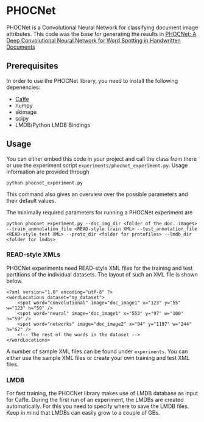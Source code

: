 # PHOCNet

PHOCNet is a Convolutional Neural Network for classifying document image attributes. This code was the base for generating the results in [PHOCNet: A Deep Convolutional Neural Network for Word Spotting in Handwritten Documents](https://arxiv.org/abs/1604.00187)

## Prerequisites
In order to use the PHOCNet library, you need to install the following depenencies:
- [Caffe](https://github.com/BVLC/caffe)
- numpy
- skimage
- scipy
- LMDB/Python LMDB Bindings

## Usage
You can either embed this code in your project and call the class from there or use the experiment script `experiments/phocnet_experiment.py`.
Usage information are provided through
```
python phocnet_experiment.py
```
This command also gives an overview over the possible parameters and their default values.

The minimally required parameters for running a PHOCNet experiment are
```
python phocnet_experiment.py --doc_img_dir <folder of the doc. images> --train_annnotation_file <READ-style train XML> --test_annotation_file <READ-style test XML> --proto_dir <folder for protofiles> --lmdb_dir <folder for lmdbs>
```

### READ-style XMLs
PHOCNet experiments need READ-style XML files for the training and test partitions of the individual datasets. The layout of such an XML file is shown below.
```
<?xml version="1.0" encoding="utf-8" ?>
<wordLocations dataset="my_dataset">
    <spot word="convolutional" image="doc_image1" x="123" y="55" w="123" h="50" />
    <spot word="neural" image="doc_image1" x="553" y="97" w="100" h="59" />
    <spot word="networks" image="doc_image2" x="94" y="1197" w="244" h="62" />
    <!-- The rest of the words in the dataset -->
</wordLocations>
```
A number of sample XML files can be found under `experiments`. You can either use the sample XML files or create your own training and test XML files.

### LMDB
For fast training, the PHOCNet library makes use of LMDB database as input for Caffe. During the first run of an experiment, the LMDBs are created automatically. For this you need to specify where to save the LMDB files. Keep in mind that LMDBs can easily grow to a couple of GBs.

